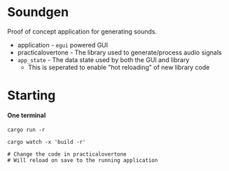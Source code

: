 # Soundgen

Proof of concept application for generating sounds.

* application - `egui` powered GUI
* practicalovertone - The library used to generate/process audio signals
* `app_state` - The data state used by both the GUI and library
  - This is seperated to enable "hot reloading" of new library code

# Starting

#### One terminal

```
cargo run -r
```

```
cargo watch -x 'build -r'

# Change the code in practicalovertone
# Will reload on save to the running application
```

